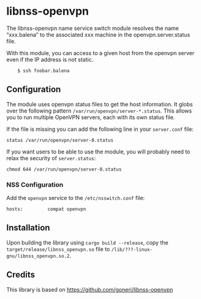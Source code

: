 libnss-openvpn
==============

The libnss-openvpn name service switch module resolves the name
“xxx.balena” to the associated xxx machine in the openvpn.server.status
file.

With this module, you can access to a given host from the openvpn server
even if the IP address is not static.

```
    $ ssh foobar.balena
```

Configuration
-------------

The module uses openvpn status files to get the host information. It globs over
the following pattern `/var/run/openvpn/server-*.status`. This allows you to
run multiple OpenVPN servers, each with its own status file.

If the file is missing you can add the following line in your `server.conf` file:

```
status /var/run/openvpn/server-0.status
```

If you want users to be able to use the module, you will probably
need to relax the security of `server.status`:

```
chmod 644 /var/run/openvpn/server-0.status
```

### NSS Configuration

Add the `openvpn` service to the `/etc/nsswitch.conf` file:

```
hosts:         compat openvpn
```

Installation
------------

Upon building the library using `cargo build --release`, copy the
`target/release/libnss_openvpn.so` file to
`/lib/???-linux-gnu/libnss_openvpn.so.2`.

Credits
-------

This library is based on https://github.com/goneri/libnss-openvpn
